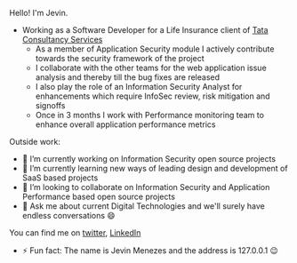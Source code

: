 Hello! I'm Jevin.

* Working as a Software Developer for a Life Insurance client of [Tata Consultancy Services](https://www.tcs.com)
  * As a member of Application Security module I actively contribute towards the security framework of the project
  * I collaborate with the other teams for the web application issue analysis and thereby till the bug fixes are released
  * I also play the role of an Information Security Analyst for enhancements which require InfoSec review, risk mitigation and signoffs
  * Once in 3 months I work with Performance monitoring team to enhance overall application performance metrics


Outside work:
- 🔭 I’m currently working on Information Security open source projects 
- 🌱 I’m currently learning new ways of leading design and development of SaaS based projects
- 👯 I’m looking to collaborate on Information Security and Application Performance based open source projects
- 💬 Ask me about current Digital Technologies and we'll surely have endless conversations 😄

You can find me on [twitter](https://twitter.com/JevinMenezes), [LinkedIn](https://in.linkedin.com/in/jevinmenezes)

- ⚡ Fun fact: The name is Jevin Menezes and the address is 127.0.0.1 😉

<!--
Here are some ideas to get you started:

- 🔭 I’m currently working on ...
- 🌱 I’m currently learning ...
- 👯 I’m looking to collaborate on ...
- 🤔 I’m looking for help with ...
- 💬 Ask me about ...
- 📫 How to reach me: ...
- 😄 Pronouns: ...
- ⚡ Fun fact: ...
-->
